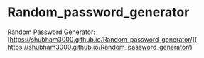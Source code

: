 # Random_password_generator

Random Password Generator: [https://shubham3000.github.io/Random_password_generator/]( https://shubham3000.github.io/Random_password_generator/)
